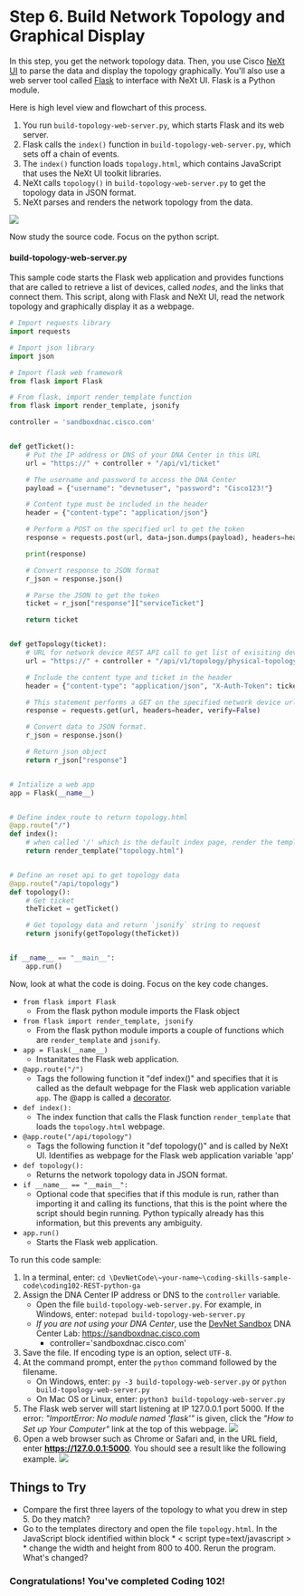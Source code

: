 # Step 6. Build Network Topology and Graphical Display

In this step, you get the network topology data. Then, you use Cisco [NeXt UI](https://developer.cisco.com/site/neXt/) to parse the data and display the topology graphically. You'll also use a web server tool called [Flask](http://flask.pocoo.org/) to interface with NeXt UI. Flask is a Python module.

Here is high level view and flowchart of this process.
1. You run `build-topology-web-server.py`, which starts Flask and its web server.
2. Flask calls the `index()` function in `build-topology-web-server.py`, which sets off a chain of events.
3. The `index()` function loads `topology.html`, which contains JavaScript that uses the NeXt UI toolkit libraries.
4. NeXt calls `topology()` in `build-topology-web-server.py` to get the topology data in JSON format.
5. NeXt parses and renders the network topology from the data.

![](/posts/files/coding-102-rest-python-ga/assets/images/web-flow.png)


Now study the source code. Focus on the python script.

#### build-topology-web-server.py
This sample code starts the Flask web application and provides functions that are called to retrieve a list of devices, called *nodes*, and the links that connect them. This script, along with Flask and NeXt UI, read the network topology and graphically display it as a webpage.


```python
# Import requests library
import requests

# Import json library
import json

# Import flask web framework
from flask import Flask

# From flask, import render_template function
from flask import render_template, jsonify

controller = 'sandboxdnac.cisco.com'


def getTicket():
    # Put the IP address or DNS of your DNA Center in this URL
    url = "https://" + controller + "/api/v1/ticket"

    # The username and password to access the DNA Center
    payload = {"username": "devnetuser", "password": "Cisco123!"}

    # Content type must be included in the header
    header = {"content-type": "application/json"}

    # Perform a POST on the specified url to get the token
    response = requests.post(url, data=json.dumps(payload), headers=header, verify=False)

    print(response)

    # Convert response to JSON format
    r_json = response.json()

    # Parse the JSON to get the token
    ticket = r_json["response"]["serviceTicket"]

    return ticket


def getTopology(ticket):
    # URL for network device REST API call to get list of exisiting devices on the network.
    url = "https://" + controller + "/api/v1/topology/physical-topology"

    # Include the content type and ticket in the header
    header = {"content-type": "application/json", "X-Auth-Token": ticket}

    # This statement performs a GET on the specified network device url
    response = requests.get(url, headers=header, verify=False)

    # Convert data to JSON format.
    r_json = response.json()

    # Return json object
    return r_json["response"]


# Intialize a web app
app = Flask(__name__)


# Define index route to return topology.html
@app.route("/")
def index():
    # when called '/' which is the default index page, render the template 'topology.html'
    return render_template("topology.html")


# Define an reset api to get topology data
@app.route("/api/topology")
def topology():
    # Get ticket
    theTicket = getTicket()

    # Get topology data and return `jsonify` string to request
    return jsonify(getTopology(theTicket))


if __name__ == "__main__":
    app.run()
```

Now, look at what the code is doing. Focus on the key code changes.
* `from flask import Flask`
    * From the flask python module imports the Flask object
* `from flask import render_template, jsonify`
    * From the flask python module imports a couple of functions which are `render_template` and `jsonify`.
* `app = Flask(__name__)`
    * Instanitates the Flask web application.
* `@app.route("/")`
    * Tags the following function it "def index()" and specifies that it is called as the default webpage for the Flask web application variable `app`. The @app is called a [decorator](https://www.python.org/dev/peps/pep-0318/). 
* `def index():`
    * The index function that calls the Flask function `render_template` that loads the `topology.html` webpage.
* `@app.route("/api/topology")`
    * Tags the following function it "def topology()" and is called by NeXt UI. Identifies as webpage for the Flask web application variable 'app'
* `def topology():`
    * Returns the network topology data in JSON format.
* `if __name__ == "__main__":`
    * Optional code that specifies that if this module is run, rather than importing it and calling its functions, that this is the point where the script should begin running. Python typically already has this information, but this prevents any ambiguity.
* `app.run()`
    * Starts the Flask web application.


To run this code sample:
1. In a terminal, enter:
    `cd \DevNetCode\~your-name~\coding-skills-sample-code\coding102-REST-python-ga`
2. Assign the DNA Center IP address or DNS to the `controller` variable.
    * Open the file `build-topology-web-server.py`. For example, in Windows, enter: `notepad build-topology-web-server.py`
    * *If you are not using your DNA Center*, use the [DevNet Sandbox](https://developer.cisco.com/site/devnet/sandbox/) DNA Center Lab: https://sandboxdnac.cisco.com
        * controller='sandboxdnac.cisco.com'
3. Save the file. If encoding type is an option, select `UTF-8`.
4. At the command prompt, enter the `python` command followed by the filename.
    * On Windows, enter: `py -3 build-topology-web-server.py` or `python build-topology-web-server.py`
    * On Mac OS or Linux, enter: `python3 build-topology-web-server.py`
5. The Flask web server will start listening at IP 127.0.0.1 port 5000. If the error: *"ImportError: No module named 'flask'"* is given, click the *"How to Set up Your Computer"* link at the top of this webpage.
![](/posts/files/coding-102-rest-python-ga/assets/images/webapp-start.png)
6. Open a web browser such as Chrome or Safari and, in the URL field, enter  **https://127.0.0.1:5000**. You should see a result like the following example.
![](/posts/files/coding-102-rest-python-ga/assets/images/topology-graph.png)


## Things to Try
* Compare the first three layers of the topology to what you drew in step 5. Do they match?
* Go to the templates directory and open the file `topology.html`. In the JavaScript block identified within block * &lt; script type=text/javascript &gt; * change the width and height from 800 to 400. Rerun the program. What's changed?


### Congratulations!  You've completed Coding 102!
